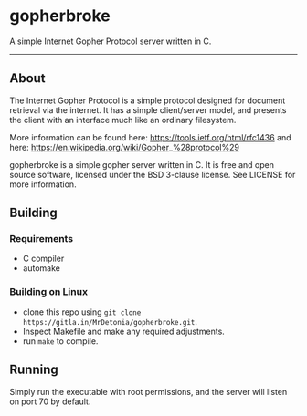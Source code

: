 # gopherbroke
A simple Internet Gopher Protocol server written in C.

---

## About
The Internet Gopher Protocol is a simple protocol designed for document retrieval via the internet.
It has a simple client/server model, and presents the client with an interface much like an ordinary filesystem.

More information can be found here: https://tools.ietf.org/html/rfc1436 and here: https://en.wikipedia.org/wiki/Gopher_%28protocol%29

gopherbroke is a simple gopher server written in C. It is free and open source software, licensed under the BSD 3-clause license.
See LICENSE for more information.

## Building
### Requirements
- C compiler
- automake

### Building on Linux
- clone this repo using `git clone https://gitla.in/MrDetonia/gopherbroke.git`.
- Inspect Makefile and make any required adjustments.
- run `make` to compile.

## Running
Simply run the executable with root permissions, and the server will listen on port 70 by default.
